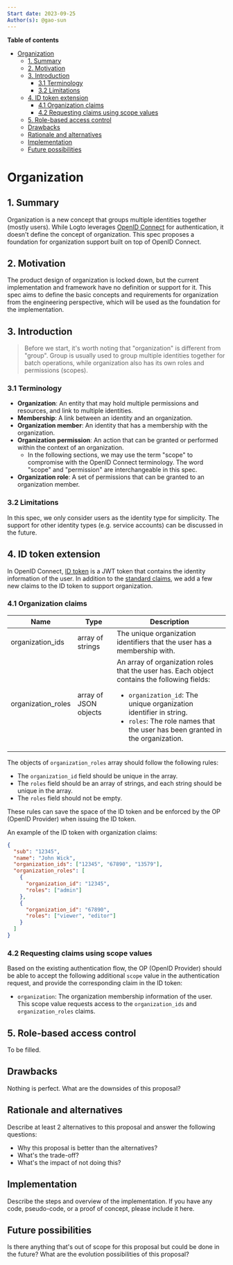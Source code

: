 ```yaml
---
Start date: 2023-09-25
Author(s): @gao-sun
---
```


**Table of contents**
- [Organization](#organization)
  - [1. Summary](#1-summary)
  - [2. Motivation](#2-motivation)
  - [3. Introduction](#3-introduction)
    - [3.1 Terminology](#31-terminology)
    - [3.2 Limitations](#32-limitations)
  - [4. ID token extension](#4-id-token-extension)
    - [4.1 Organization claims](#41-organization-claims)
    - [4.2 Requesting claims using scope values](#42-requesting-claims-using-scope-values)
  - [5. Role-based access control](#5-role-based-access-control)
  - [Drawbacks](#drawbacks)
  - [Rationale and alternatives](#rationale-and-alternatives)
  - [Implementation](#implementation)
  - [Future possibilities](#future-possibilities)

# Organization

## 1. Summary

Organization is a new concept that groups multiple identities together (mostly users). While Logto leverages [OpenID Connect](https://openid.net/specs/openid-connect-core-1_0.html) for authentication, it doesn't define the concept of organization. This spec proposes a foundation for organization support built on top of OpenID Connect.

## 2. Motivation

The product design of organization is locked down, but the current implementation and framework have no definition or support for it. This spec aims to define the basic concepts and requirements for organization from the engineering perspective, which will be used as the foundation for the implementation.

## 3. Introduction

> Before we start, it's worth noting that "organization" is different from "group". Group is usually used to group multiple identities together for batch operations, while organization also has its own roles and permissions (scopes).

### 3.1 Terminology

- **Organization**: An entity that may hold multiple permissions and resources, and link to multiple identities.
- **Membership**: A link between an identity and an organization.
- **Organization member**: An identity that has a membership with the organization.
- **Organization permission**: An action that can be granted or performed within the context of an organization.
  - In the following sections, we may use the term "scope" to compromise with the OpenID Connect terminology. The word "scope" and "permission" are interchangeable in this spec.
- **Organization role**: A set of permissions that can be granted to an organization member.

### 3.2 Limitations

In this spec, we only consider users as the identity type for simplicity. The support for other identity types (e.g. service accounts) can be discussed in the future.

## 4. ID token extension

In OpenID Connect, [ID token](https://openid.net/specs/openid-connect-core-1_0.html#IDToken) is a JWT token that contains the identity information of the user. In addition to the [standard claims](https://openid.net/specs/openid-connect-core-1_0.html#StandardClaims), we add a few new claims to the ID token to support organization.

### 4.1 Organization claims

| Name               | Type                  | Description                                                                                                                                                                                          |
| ------------------ | --------------------- | ---------------------------------------------------------------------------------------------------------------------------------------------------------------------------------------------------- |
| organization_ids   | array of strings      | The unique organization identifiers that the user has a membership with.                                                                                                                             |
| organization_roles | array of JSON objects | An array of organization roles that the user has. Each object contains the following fields: <ul><li>`organization_id`: The unique organization identifier in string.</li><li>`roles`: The role names that the user has been granted in the organization.</li></ul> |

The objects of `organization_roles` array should follow the following rules:

- The `organization_id` field should be unique in the array.
- The `roles` field should be an array of strings, and each string should be unique in the array.
- The `roles` field should not be empty.

These rules can save the space of the ID token and be enforced by the OP (OpenID Provider) when issuing the ID token.

An example of the ID token with organization claims:

```json
{
  "sub": "12345",
  "name": "John Wick",
  "organization_ids": ["12345", "67890", "13579"],
  "organization_roles": [
    {
      "organization_id": "12345",
      "roles": ["admin"]
    },
    {
      "organization_id": "67890",
      "roles": ["viewer", "editor"]
    }
  ]
}
```

### 4.2 Requesting claims using scope values

Based on the existing authentication flow, the OP (OpenID Provider) should be able to accept the following additional `scope` value in the authentication request, and provide the corresponding claim in the ID token:

- `organization`: The organization membership information of the user. This scope value requests access to the `organization_ids` and `organization_roles` claims.

## 5. Role-based access control

To be filled.

## Drawbacks

Nothing is perfect. What are the downsides of this proposal?

## Rationale and alternatives

Describe at least 2 alternatives to this proposal and answer the following questions:

- Why this proposal is better than the alternatives?
- What's the trade-off?
- What's the impact of not doing this?

## Implementation

Describe the steps and overview of the implementation. If you have any code, pseudo-code, or a proof of concept, please include it here.

## Future possibilities

Is there anything that's out of scope for this proposal but could be done in the future? What are the evolution possibilities of this proposal?
